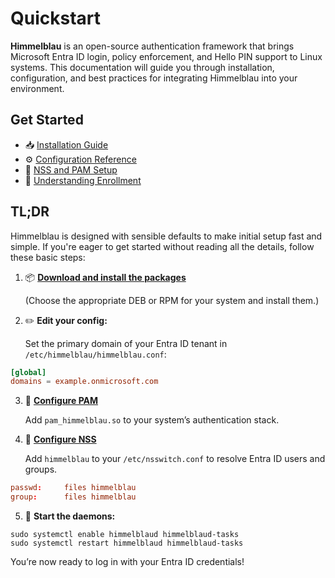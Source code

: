 # Quickstart

**Himmelblau** is an open-source authentication framework that brings Microsoft Entra ID login, policy enforcement, and Hello PIN support to Linux systems. This documentation will guide you through installation, configuration, and best practices for integrating Himmelblau into your environment.

## Get Started

- 📥 [Installation Guide](installation.md)
- ⚙️ [Configuration Reference](configuration.md)
- 🔐 [NSS and PAM Setup](configuration.md#pam-configuration)
- 🧠 [Understanding Enrollment](registration.md)

## TL;DR

Himmelblau is designed with sensible defaults to make initial setup fast and simple. If you're eager to get started without reading all the details, follow these basic steps:

1. 📦 **[Download and install the packages](https://himmelblau-idm.org/downloads.html)**

   (Choose the appropriate DEB or RPM for your system and install them.)

2. ✏️ **Edit your config:**  

   Set the primary domain of your Entra ID tenant in `/etc/himmelblau/himmelblau.conf`:

```conf
[global]
domains = example.onmicrosoft.com
```

3. 🔐 **[Configure PAM](configuration.md#pam-configuration)**

   Add `pam_himmelblau.so` to your system’s authentication stack.

4. 👥 **[Configure NSS](configuration.md#nss-configuration)**

   Add `himmelblau` to your `/etc/nsswitch.conf` to resolve Entra ID users and groups.

```conf
passwd:     files himmelblau
group:      files himmelblau
```

5. 🚀 **Start the daemons:**

```
sudo systemctl enable himmelblaud himmelblaud-tasks
sudo systemctl restart himmelblaud himmelblaud-tasks
```

You’re now ready to log in with your Entra ID credentials!
